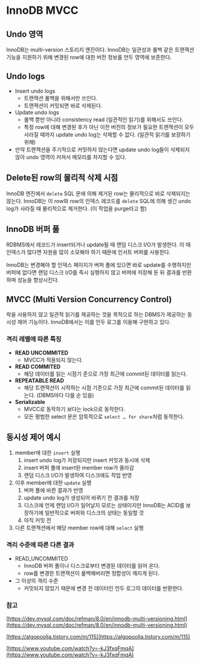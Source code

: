 # InnoDB MVCC
## Undo 영역

InnoDB는 multi-version 스토리지 엔진이다. InnoDB는 일관성과 롤백 같은 트랜잭션 기능을 지원하기 위해 변경된 row에 대한 버전 정보를 언두 영역에 보존한다.

## Undo logs

- Insert undo logs
    - 트랜잭션 롤백을 위해서만 쓰인다.
    - 트랜잭션이 커밋되면 바로 삭제된다.
- Update undo logs
    - 롤백 뿐만 아니라 consistency read (일관적인 읽기)를 위해서도 쓰인다.
    - 특정 row에 대해 변경된 후가 아닌 이전 버전의 정보가 필요한 트랜잭션이 모두 사라질 때까지 update undo log는 삭제할 수 없다. (일관적 읽기를 보장하기 위해)
- 만약 트랜잭션을 주기적으로 커밋하지 않는다면 update undo log들이 삭제되지 않아 undo 영역이 커져서 메모리를 차지할 수 있다.

## Delete된 row의 물리적 삭제 시점

InnoDB 엔진에서 `delete` SQL 문에 의해 제거된 row는 물리적으로 바로 삭제되지는 않는다. InnoDB는 이 row와 row의 인덱스 레코드를 `delete` SQL에 의해 생긴 undo log가 사라질 때 물리적으로 제거한다. (이 작업을 purge라고 함)

## InnoDB 버퍼 풀

RDBMS에서 레코드가 insert되거나 update될 때 랜덤 디스크 I/O가 발생한다. 이 때 인덱스가 많다면 자원을 많이 소모해야 하기 때문에 인서트 버퍼를 사용한다.

InnoDB는 변경해야 할 인덱스 페이지가 버퍼 풀에 있으면 바로 update를 수행하지만 버퍼에 없다면 랜덤 디스크 I/O를 즉시 실행하지 않고 버퍼에 저장해 둔 뒤 결과를 반환하며 성능을 향상시킨다.

## MVCC (Multi Version Concurrency Control)

락을 사용하지 않고 일관적 읽기를 제공하는 것을 목적으로 하는 DBMS가 제공하는 동시성 제어 기능이다. InnoDB에서는 이를 언두 로그를 이용해 구현하고 있다.

### 격리 레벨에 따른 특징

- **READ UNCOMMITED**
    - MVCC가 적용되지 않는다.
- **READ COMMITED**
    - 해당 데이터를 읽는 시점기 준으로 가장 최근에 commit된 데이터를 읽는다.
- **REPEATABLE READ**
    - 해당 트랜잭션이 시작하는 시점 기준으로 가장 최근에 commit된 데이터를 읽는다. (DBMS마다 다를 순 있음)
- **Serializable**
    - MVCC로 동작하기 보다는 lock으로 동작한다.
    - 모든 평범한 select 문은 암묵적으로 `select … for share`처럼 동작한다.

## 동시성 제어 예시

1. member에 대한 `insert` 실행
    1. insert undo log가 저장되지만 insert 커밋과 동시에 삭제
    2. insert 버퍼 풀에 insert된 member row가 올라감
    3. 랜덤 디스크 I/O가 발생하여 디스크에도 작업 반영
2. 이후 member에 대한 `update` 실행
    1. 버퍼 풀에 바뀐 결과가 반영
    2. update undo log가 생성되어 바뀌기 전 결과를 저장
    3. 디스크에 언제 랜덤 I/O가 일어날지 모르는 상태이지만 InnoDB는 ACID를 보장하기에 일반적으로 버퍼와 디스크의 상태는 동일할 것
    4. 아직 커밋 전
3. 다른 트랜잭션에서 해당 member row에 대해 `select` 실행

### 격리 수준에 따른 다른 결과

- READ_UNCOMMITED
    - InnoDB 버퍼 풀이나 디스크로부터 변경된 데이터를 읽어 온다.
    - row를 변경한 트랜잭션이 롤백해버리면 정합성이 깨지게 된다.
- 그 이상의 격리 수준
    - 커밋되지 않았기 때문에 변경 전 데이터인 언두 로그의 데이터를 반환한다.

### 참고

[https://dev.mysql.com/doc/refman/8.0/en/innodb-multi-versioning.html](https://dev.mysql.com/doc/refman/8.0/en/innodb-multi-versioning.html)

[https://algopoolja.tistory.com/m/115](https://algopoolja.tistory.com/m/115)

[https://www.youtube.com/watch?v=-kJ3fxqFmqA](https://www.youtube.com/watch?v=-kJ3fxqFmqA)
